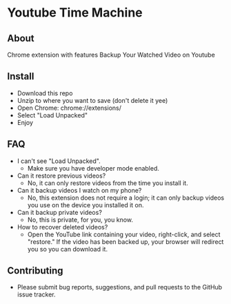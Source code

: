 # Youtube Time Machine
## About
Chrome extension with  features  Backup Your Watched Video on Youtube
## Install
- Download this repo
- Unzip to where you want to save (don't delete it yee)
- Open Chrome: chrome://extensions/
- Select "Load Unpacked"
- Enjoy
## FAQ
- I can't see "Load Unpacked".
  - Make sure you have developer mode enabled.
- Can it restore previous videos?
  - No, it can only restore videos from the time you install it.
- Can it backup videos I watch on my phone?
  - No, this extension does not require a login; it can only backup videos you use on the device you installed it on.
- Can it backup private videos?
  - No, this is private, for you,  you know.
- How to recover deleted videos?
  - Open the YouTube link containing your video, right-click, and select "restore." If the video has been backed up, your browser will redirect you so you can download it.
## Contributing
- Please submit bug reports, suggestions, and pull requests to the GitHub issue tracker.
